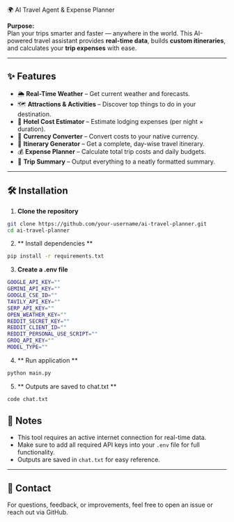 🌍 AI Travel Agent & Expense Planner

**Purpose:**  
Plan your trips smarter and faster — anywhere in the world. This AI-powered travel assistant provides **real-time data**, builds **custom itineraries**, and calculates your **trip expenses** with ease.

---

## ✨ Features

- 🌦 **Real-Time Weather** – Get current weather and forecasts.
- 🗺️ **Attractions & Activities** – Discover top things to do in your destination.
- 🏨 **Hotel Cost Estimator** – Estimate lodging expenses (per night × duration).
- 💱 **Currency Converter** – Convert costs to your native currency.
- 📅 **Itinerary Generator** – Get a complete, day-wise travel itinerary.
- 💰 **Expense Planner** – Calculate total trip costs and daily budgets.
- 📄 **Trip Summary** – Output everything to a neatly formatted summary.

---

## 🛠 Installation

1. **Clone the repository**

```bash
git clone https://github.com/your-username/ai-travel-planner.git
cd ai-travel-planner
``` 

2. ** Install dependencies ** 
```bash 
pip install -r requirements.txt
``` 

3. **Create a .env file** 
```bash 
GOOGLE_API_KEY="" 
GEMINI_API_KEY=""
GOOGLE_CSE_ID="" 
TAVILY_API_KEY=""
SERP_API_KEY=""
OPEN_WEATHER_KEY=""
REDDIT_SECRET_KEY=""
REDDIT_CLIENT_ID=""
REDDIT_PERSONAL_USE_SCRIPT=""
GROQ_API_KEY="" 
MODEL_TYPE=""
``` 

4. ** Run application ** 
```bash 
python main.py
``` 

5. ** Outputs are saved to chat.txt ** 
```bash 
code chat.txt 
``` 

## 📌 Notes

- This tool requires an active internet connection for real-time data.
- Make sure to add all required API keys into your `.env` file for full functionality.
- Outputs are saved in `chat.txt` for easy reference.

---

## 📧 Contact

For questions, feedback, or improvements, feel free to open an issue or reach out via GitHub.

 